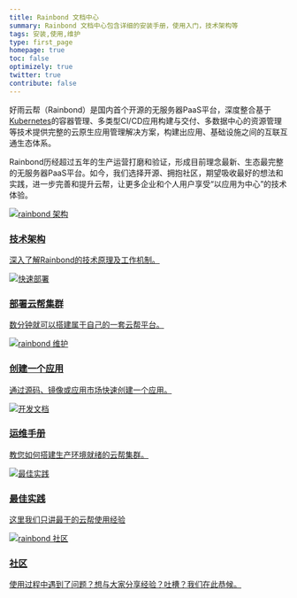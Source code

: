 ```yaml
---
title: Rainbond 文档中心
summary: Rainbond 文档中心包含详细的安装手册，使用入门，技术架构等
tags: 安装,使用,维护
type: first_page
homepage: true
toc: false
optimizely: true
twitter: true
contribute: false
---
```

好雨云帮（Rainbond）是国内首个开源的无服务器PaaS平台，深度整合基于[Kubernetes](https://github.com/kubernetes/kubernetes)的容器管理、多类型CI/CD应用构建与交付、多数据中心的资源管理等技术提供完整的云原生应用管理解决方案，构建出应用、基础设施之间的互联互通生态体系。

Rainbond历经超过五年的生产运营打磨和验证，形成目前理念最新、生态最完整的无服务器PaaS平台。如今，我们选择开源、拥抱社区，期望吸收最好的想法和实践，进一步完善和提升云帮，让更多企业和个人用户享受“以应用为中心”的技术体验。

<style>
    #party {
        font-size: 30px;
        padding-right: 10px;
        vertical-align: -20%;
    }
</style>

<div class="row">
    <div class="col-md-4">
        <div class="roach">
            <a href="architecture/architecture.html">
                <img src="{{ 'images/sleeping_craig.png' | relative_url }}" alt="rainbond 架构"/>
                <h3>技术架构</h3>
                <p>深入了解Rainbond的技术原理及工作机制。</p>
            </a>
        </div>
    </div>
    <div class="col-md-4">
        <div class="roach">
            <a href="getting-started/installation-guide.html">
                <img src="{{ 'images/SCENE_superhero_profile_craig.png' | relative_url }}" alt="快速部署"/>
                <h3>部署云帮集群</h3>
                <p>数分钟就可以搭建属于自己的一套云帮平台。</p>
            </a>
        </div>
    </div>
    <div class="col-md-4">
        <div class="roach">
            <a href="user-manual/create-an-app.html">
                <img src="{{ 'images/craig_crossfit.png' | relative_url }}" alt="rainbond 维护"/>
                <h3>创建一个应用</h3>
                <p>通过源码、镜像或应用市场快速创建一个应用。</p>
            </a>
        </div>
    </div>
</div>

<div class="row">
    <div class="col-md-4">
        <div class="roach">
            <a target="_blank" href="operation-manual/deployment-architecture.html">
                <img src="{{ 'images/builder_craig.png' | relative_url }}" alt="开发文档"/>
                <h3>运维手册</h3>
                <p>教您如何搭建生产环境就绪的云帮集群。</p>
            </a>
        </div>
    </div>
    <div class="col-md-4">
        <div class="roach">
            <a href="best-practice/index.html">
                <img src="{{ 'images/scientist_catrina.png' | relative_url }}" alt="最佳实践"/>
                <h3>最佳实践</h3>
                <p>这里我们只讲最干的云帮使用经验</p>
            </a>
        </div>
    </div>
    <div class="col-md-4">
        <div class="roach">
            <a href="https://t.goodrain.com/t/rainbond/32">
                <img src="{{ 'images/announcement_catrina.png' | relative_url }}" alt="rainbond 社区"/>
                <h3>社区</h3>
                <p>使用过程中遇到了问题？想与大家分享经验？吐槽？我们在此恭候。</p>
            </a>
        </div>
    </div>
</div>
